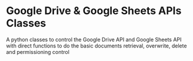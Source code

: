 # Google Drive & Google Sheets APIs Classes

A python classes to control the Google Drive API and Google Sheets API with direct functions to do the basic documents retrieval, overwrite, delete and permissioning control
